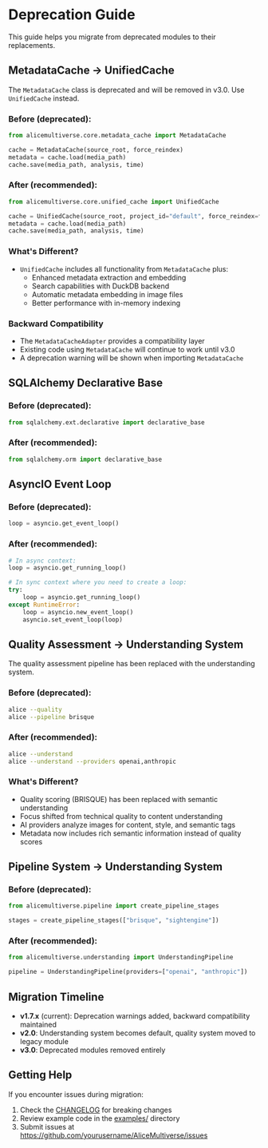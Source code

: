 # Deprecation Guide

This guide helps you migrate from deprecated modules to their replacements.

## MetadataCache → UnifiedCache

The `MetadataCache` class is deprecated and will be removed in v3.0. Use `UnifiedCache` instead.

### Before (deprecated):
```python
from alicemultiverse.core.metadata_cache import MetadataCache

cache = MetadataCache(source_root, force_reindex)
metadata = cache.load(media_path)
cache.save(media_path, analysis, time)
```

### After (recommended):
```python
from alicemultiverse.core.unified_cache import UnifiedCache

cache = UnifiedCache(source_root, project_id="default", force_reindex=force_reindex)
metadata = cache.load(media_path)
cache.save(media_path, analysis, time)
```

### What's Different?
- `UnifiedCache` includes all functionality from `MetadataCache` plus:
  - Enhanced metadata extraction and embedding
  - Search capabilities with DuckDB backend
  - Automatic metadata embedding in image files
  - Better performance with in-memory indexing

### Backward Compatibility
- The `MetadataCacheAdapter` provides a compatibility layer
- Existing code using `MetadataCache` will continue to work until v3.0
- A deprecation warning will be shown when importing `MetadataCache`

## SQLAlchemy Declarative Base

### Before (deprecated):
```python
from sqlalchemy.ext.declarative import declarative_base
```

### After (recommended):
```python
from sqlalchemy.orm import declarative_base
```

## AsyncIO Event Loop

### Before (deprecated):
```python
loop = asyncio.get_event_loop()
```

### After (recommended):
```python
# In async context:
loop = asyncio.get_running_loop()

# In sync context where you need to create a loop:
try:
    loop = asyncio.get_running_loop()
except RuntimeError:
    loop = asyncio.new_event_loop()
    asyncio.set_event_loop(loop)
```

## Quality Assessment → Understanding System

The quality assessment pipeline has been replaced with the understanding system.

### Before (deprecated):
```bash
alice --quality
alice --pipeline brisque
```

### After (recommended):
```bash
alice --understand
alice --understand --providers openai,anthropic
```

### What's Different?
- Quality scoring (BRISQUE) has been replaced with semantic understanding
- Focus shifted from technical quality to content understanding
- AI providers analyze images for content, style, and semantic tags
- Metadata now includes rich semantic information instead of quality scores

## Pipeline System → Understanding System

### Before (deprecated):
```python
from alicemultiverse.pipeline import create_pipeline_stages

stages = create_pipeline_stages(["brisque", "sightengine"])
```

### After (recommended):
```python
from alicemultiverse.understanding import UnderstandingPipeline

pipeline = UnderstandingPipeline(providers=["openai", "anthropic"])
```

## Migration Timeline

- **v1.7.x** (current): Deprecation warnings added, backward compatibility maintained
- **v2.0**: Understanding system becomes default, quality system moved to legacy module
- **v3.0**: Deprecated modules removed entirely

## Getting Help

If you encounter issues during migration:
1. Check the [CHANGELOG](../../CHANGELOG.md) for breaking changes
2. Review example code in the [examples/](../../examples/) directory
3. Submit issues at https://github.com/yourusername/AliceMultiverse/issues
